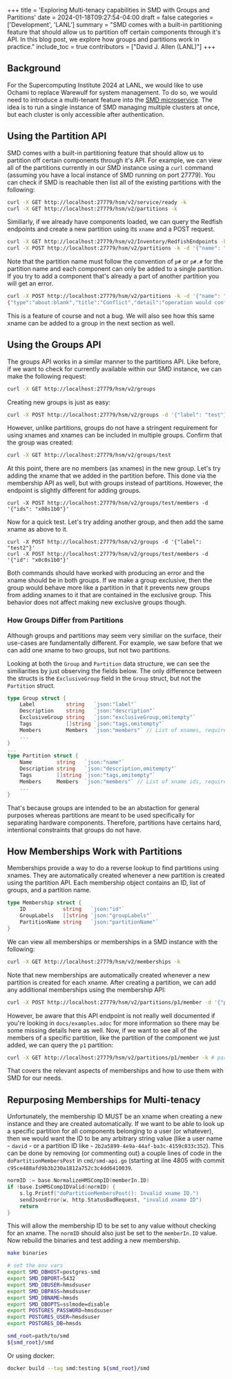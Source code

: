 +++
title = 'Exploring Multi-tenacy capabilities in SMD with Groups and Partitions'
date = 2024-01-18T09:27:54-04:00
draft = false
categories = ['Development', 'LANL']
summary = "SMD comes with a built-in partitioning feature that should allow us to partition off certain components through it's API.  In this blog post, we explore how groups and partitions work in practice."
include_toc = true
contributors = ["David J. Allen (LANL)"]
+++


## Background

For the Supercomputing Institute 2024 at LANL, we would like to use Ochami to replace Warewulf for system management. To do so, we would need to introduce a multi-tenant feature into the [SMD microservice](). The idea is to run a single instance of SMD managing multiple clusters at once, but each cluster is only accessible after authentication.

## Using the Partition API

SMD comes with a built-in partitioning feature that should allow us to partition off certain components through it's API. For example, we can view all of the partitions currently in our SMD instance using a `curl` command (assuming you have a local instance of SMD running on port 27779). You can check if SMD is reachable then list all of the existing partitions with the following:

```bash
curl -X GET http://localhost:27779/hsm/v2/service/ready -k
curl -X GET http://localhost:27779/hsm/v2/partitions -k
```

Similiarly, if we already have components loaded, we can query the Redfish endpoints and create a new partition using its `xname` and a POST request.

```bash
curl -X GET http://localhost:27779/hsm/v2/Inventory/RedfishEndpoints -k
curl -X POST http://localhost:27779/hsm/v2/partitions -k -d '{"name": "p1", "description": "this is a partition test",  "tags": ["tag1"], "members": {"ids": ["x0c0s1b0"]}}'
```

Note that the partition name must follow the convention of `p#` or `p#.#` for the partition name and each component can only be added to a single partition. If you try to add a component that's already a part of another partition you will get an error.

```bash
curl -X POST http://localhost:27779/hsm/v2/partitions -k -d '{"name": "p2", "description": "this is a partition test",  "tags": ["tag1"], "members": {"ids": ["x0c0s1b0", "x0c0s3b0"]}}'
{"type":"about:blank","title":"Conflict","detail":"operation would conflict with an existing member in another partition.","status":409}
```

This is a feature of course and not a bug. We will also see how this same xname can be added to a group in the next section as well. 

## Using  the Groups API

The groups API works in a similar manner to the partitions API. Like before, if we want to check for currently available within our SMD instance, we can make the following request:

```bash
curl -X GET http://localhost:27779/hsm/v2/groups
```

Creating new groups is just as easy:

```bash
curl -X POST http://localhost:27779/hsm/v2/groups -d '{"label": "test"}'
```

However, unlike partitions, groups do not have a stringent requirement for using xnames and xnames can be included in multiple groups. Confirm that the group was created:

```bash
curl -X GET http://localhost:27779/hsm/v2/groups/test
```

At this point, there are no members (as xnames) in the new group. Let's try adding the xname that we added in the partition before. This done via the membership API as well, but with groups instead of partitions. However, the endpoint is slightly different for adding groups.

```
curl -X POST http://localhost:27779/hsm/v2/groups/test/members -d '{"ids": "x00s1b0"}' 
```

Now for a quick test. Let's try adding another group, and then add the same xname as above to it.

```
curl -X POST http://localhost:27779/hsm/v2/groups -d '{"label": "test2"}'
curl -X POST http://localhost:27779/hsm/v2/groups/test/members -d '{"id": "x0c0s1b0"}'
```

Both commands should have worked with producing an error and the xname should be in both groups. If we make a group exclusive, then the group would behave more like a partition in that it prevents new groups from adding xnames to it that are contained in the exclusive group. This behavior does not affect making new exclusive groups though.

### How Groups Differ from Partitions

Although groups and partitions may seem very similiar on the surface, their use-cases are fundamentally different. For example, we saw before that we can add one xname to two groups, but not two partitions. 

Looking at both the `Group` and `Partition` data structure, we can see the similiarities by just observing the fields below. The only difference between the structs is the `ExclusiveGroup` field in the `Group` struct, but not the `Partition` struct.

```go
type Group struct {
	Label          string   `json:"label"`
	Description    string   `json:"description"`
	ExclusiveGroup string   `json:"exclusiveGroup,omitempty"`
	Tags           []string `json:"tags,omitempty"`
	Members        Members  `json:"members"` // List of xnames, required.
    ...
}
...
type Partition struct {
	Name        string   `json:"name"`
	Description string   `json:"description,omitempty"`
	Tags        []string `json:"tags,omitempty"`
	Members     Members  `json:"members"` // List of xname ids, required.
    ...
}
```

That's because groups are intended to be an abstaction for general purposes whereas partitions are meant to be used specifically for separating hardware components. Therefore, partitions have certains hard, intentional constraints that groups do not have.

## How Memberships Work with Partitions

Memberships provide a way to do a reverse lookup to find partitions using xnames. They are automatically created whenever a new partition is created using the partition API. Each membership object contains an ID, list of groups, and a partition name.

```go
type Membership struct {
    ID            string   `json:"id"`
    GroupLabels   []string `json:"groupLabels"`
    PartitionName string   `json:"partitionName"`
}
```

We can view all memberships or memberships in a SMD instance with the following:

```bash
curl -X GET http://localhost:27779/hsm/v2/memberships -k
```

Note that new memberships are automatically created whenever a new partition is created for each xname. After creating a partition, we can add any additional memberships using the membership API:

```bash
curl -X POST http://localhost:27779/hsm/v2/partitions/p1/member -d '{"partition_name": "p1"}' -k
```

However, be aware that this API endpoint is not really well documented if you're looking in `docs/examples.adoc` for more information so there may be some missing details here as well. Now, if we want to see all of the members of a specific partition, like the partition of the component we just added, we can query the `p1` partition:

```bash
curl -X GET http://localhost:27779/hsm/v2/partitions/p1/member -k # partition created earlier
```

That covers the relevant aspects of memberships and how to use them with SMD for our needs.

## Repurposing Memberships for Multi-tenacy

Unfortunately, the membership ID MUST be an xname when creating a new instance and they are created automatically. If we want to be able to look up a specific partition for all components belonging to a user (or whatever), then we would want the ID to be any arbitrary string value (like a user name - `david` - or a partition ID like - `2b2a5899-4e9a-44af-ba3c-4159c033c352`). This can be done by removing (or commenting out) a couple lines of code in the `doPartitionMembersPost` in `cmd/smd-api.go` (starting at ilne 4805 with commit `c95ce488afd9b3b230a1812a752c3c4dd6410039`.

```go
normID := base.NormalizeHMSCompID(memberIn.ID)
if !base.IsHMSCompIDValid(normID) {
    s.lg.Printf("doPartitionMembersPost(): Invalid xname ID.")
    sendJsonError(w, http.StatusBadRequest, "invalid xname ID")
    return
}
```

This will allow the membership ID to be set to any value without checking for an xname. The `normID` should also just be set to the `memberIn.ID` value. Now rebuild the binaries and test adding a new membership.

```bash
make binaries

# set the env vars
export SMD_DBHOST=postgres-smd
export SMD_DBPORT=5432
export SMD_DBUSER=hmsdsuser
export SMD_DBPASS=hmsdsuser
export SMD_DBNAME=hmsds
export SMD_DBOPTS=sslmode=disable
export POSTGRES_PASSWORD=hmsdsuser
export POSTGRES_USER=hmsdsuser
export POSTGRES_DB=hmsds

smd_root=path/to/smd
${smd_root}/smd
```

Or using docker:

```bash
docker build --tag smd:testing ${smd_root}/smd
```
